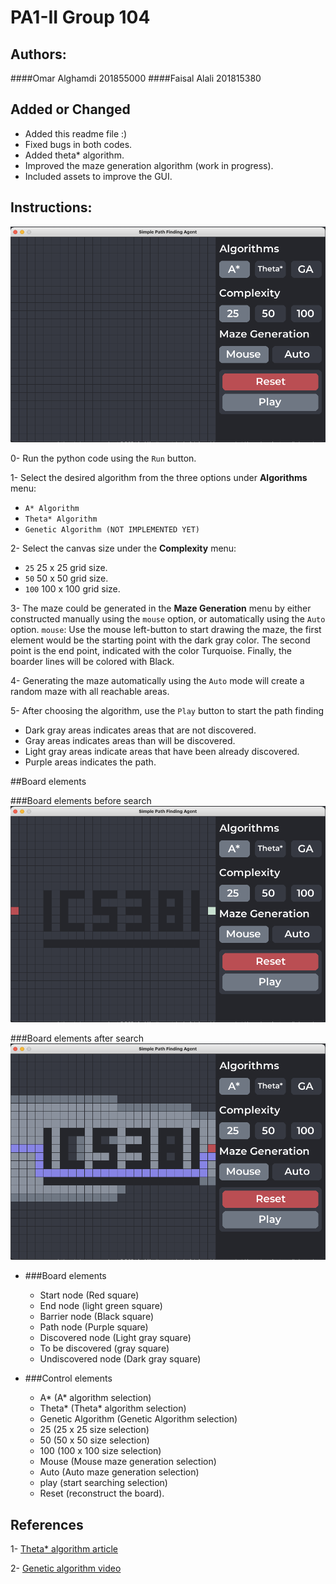 # PA1-II Group 104

## Authors:
####Omar Alghamdi   201855000
####Faisal Alali    201815380

## Added or Changed
- Added this readme file :)
- Fixed bugs in both codes.
- Added theta* algorithm.
- Improved the maze generation algorithm (work in progress).
- Included assets to improve the GUI.

## Instructions:
![plot](docs/GUI.png)

0- Run the python code using the `Run` button.

1- Select the desired algorithm from the three options under **Algorithms** menu:
- `A* Algorithm`
- `Theta* Algorithm`
- `Genetic Algorithm (NOT IMPLEMENTED YET)`

2- Select the canvas size under the **Complexity** menu:
- `25` 25 x 25 grid size.
- `50` 50 x 50 grid size.
- `100` 100 x 100 grid size.

3- The maze could be generated in the **Maze Generation** menu by either constructed manually using the `mouse` option, or automatically using the `Auto` option.
`mouse`: Use the mouse left-button to start drawing the maze, the first element would be the starting point with the dark gray color.
The second point is the end point, indicated with the color Turquoise.
Finally, the boarder lines will be colored with Black.

4- Generating the maze automatically using the `Auto` mode will create a random maze with all reachable areas.

5- After choosing the algorithm, use the `Play` button to start the path finding
- Dark gray areas indicates areas that are not discovered.
- Gray areas indicates areas than will be discovered.
- Light gray areas indicate areas that have been already discovered.
- Purple areas indicates the path.

##Board elements

###Board elements before search
![plot](docs/GUI-elements.png)


###Board elements after search
![plot](docs/GUI-elements-after-search.png)

- ###Board elements
  - Start node (Red square)
  - End node (light green square)
  - Barrier node (Black square)
  - Path node (Purple square)
  - Discovered node (Light gray square)
  - To be discovered (gray square)
  - Undiscovered node (Dark gray square)
  

- ###Control elements
  - A* (A* algorithm selection)
  - Theta* (Theta* algorithm selection)
  - Genetic Algorithm (Genetic Algorithm selection)
  - 25 (25 x 25 size selection)
  - 50 (50 x 50 size selection)
  - 100 (100 x 100 size selection)
  - Mouse (Mouse maze generation selection)
  - Auto (Auto maze generation selection)
  - play (start searching selection)
  - Reset (reconstruct the board).

## References
1- [Theta* algorithm article](https://arxiv.org/pdf/1401.3843.pdf)

2- [Genetic algorithm video](https://www.youtube.com/watch?v=uCXm6avugCo)
